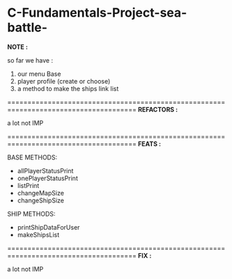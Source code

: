 # C-Fundamentals-Project-sea-battle-


**NOTE :**


so far we have :
1. our menu Base
2. player profile (create or choose)
3. a method to make the ships link list


======================================================================================
                                   **REFACTORS :**


a lot
not IMP

======================================================================================
                                     **FEATS :**


BASE METHODS: 

- allPlayerStatusPrint
- onePlayerStatusPrint
- listPrint
- changeMapSize
- changeShipSize

SHIP METHODS:
- printShipDataForUser
- makeShipsList


======================================================================================
**FIX :**

a lot
not IMP

